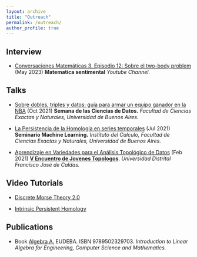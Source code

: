```yaml
---
layout: archive
title: "Outreach"
permalink: /outreach/
author_profile: true
---
```


## Interview
* [Conversaciones Matemáticas 3. Episodio 12: Sobre el two-body problem](https://www.youtube.com/watch?v=etUMEDmELE8) (May 2023) **Matematica sentimental** _Youtube Channel._

## Talks

* [Sobre dobles, triples y datos: guía para armar un equipo ganador en la NBA](https://www.youtube.com/watch?v=8EDJNRZtxZs&list=PL0CgMPgsgatX5rXQyJfyDRhyvIQRe0tmI) (Oct 2021) **Semana de las Ciencias de Datos.** _Facultad de Ciencias Exactas y Naturales, Universidad de Buenos Aires._

* [La Persistencia de la Homología en series temporales](https://www.youtube.com/watch?v=f_Npg6HNSn0&t=59s) (Jul 2021) **Seminario Machine Learning.** _Instituto del Calculo, Facultad de Ciencias Exactas y Naturales, Universidad de Buenos Aires._

* [Aprendizaje en Variedades para el Análisis Topológico de Datos](http://ximenafernandez.github.io/files/V_Encuentro_de_Jovenes_Topologos_Colombia.pdf) (Feb 2021) [**V Encuentro de Jovenes Topologos**](https://semlotoud2.wixsite.com/top5/bienvenido). _Universidad Distrital Francisco José de Caldas._



## Video Tutorials

* [Discrete Morse Theory 2.0](https://www.youtube.com/watch?v=mZ2FIyg7NJ4)

* [Intrinsic Persistent Homology](https://www.youtube.com/watch?v=1lP9ndiM60o)



## Publications

* Book [Algebra A.](https://www.eudeba.com.ar/E-book/9789502329703/%C3%81lgebra+A) EUDEBA. ISBN 9789502329703. 
<i>Introduction to Linear Algebra for Engineering, Computer Science and Mathematics.</i>
